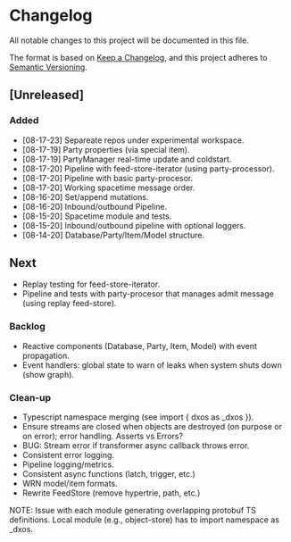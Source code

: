 # Changelog

All notable changes to this project will be documented in this file.

The format is based on [Keep a Changelog](https://keepachangelog.com/en/1.0.0/),
and this project adheres to [Semantic Versioning](https://semver.org/spec/v2.0.0.html).

## [Unreleased]

### Added

- [08-17-23] Separeate repos under experimental workspace.
- [08-17-19] Party properties (via special item).
- [08-17-19] PartyManager real-time update and coldstart.
- [08-17-20] Pipeline with feed-store-iterator (using party-processor).
- [08-17-20] Pipeline with basic party-procesor.
- [08-17-20] Working spacetime message order.
- [08-16-20] Set/append mutations.
- [08-16-20] Inbound/outbound Pipeline.
- [08-15-20] Spacetime module and tests.
- [08-15-20] Inbound/outbound pipeline with optional loggers.
- [08-14-20] Database/Party/Item/Model structure.

## Next

- Replay testing for feed-store-iterator.
- Pipeline and tests with party-procesor that manages admit message (using replay feed-store).

### Backlog

- Reactive components (Database, Party, Item, Model) with event propagation.
- Event handlers: global state to warn of leaks when system shuts down (show graph).

### Clean-up

- Typescript namespace merging (see import { dxos as _dxos }).
- Ensure streams are closed when objects are destroyed (on purpose or on error); error handling. Asserts vs Errors?
- BUG: Stream error if transformer async callback throws error.
- Consistent error logging.
- Pipeline logging/metrics.
- Consistent async functions (latch, trigger, etc.)
- WRN model/item formats.
- Rewrite FeedStore (remove hypertrie, path, etc.)

NOTE: Issue with each module generating overlapping protobuf TS definitions.
Local module (e.g., object-store) has to import namespace as _dxos.
